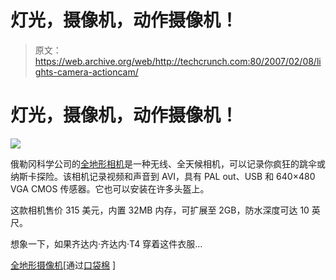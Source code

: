 # 灯光，摄像机，动作摄像机！

> 原文：<https://web.archive.org/web/http://techcrunch.com:80/2007/02/08/lights-camera-actioncam/>

# 灯光，摄像机，动作摄像机！

![](img/c39ac1440cc61aa5a6cb03cfd60d2a7e.png)

俄勒冈科学公司的[全地形相机](https://web.archive.org/web/20130628172353/http://www.oregonscientific.co.uk/product.asp?c=15&s=60&p=546)是一种无线、全天候相机，可以记录你疯狂的跳伞或纳斯卡探险。该相机记录视频和声音到 AVI，具有 PAL out、USB 和 640×480 VGA CMOS 传感器。它也可以安装在许多头盔上。

这款相机售价 315 美元，内置 32MB 内存，可扩展至 2GB，防水深度可达 10 英尺。

想象一下，如果齐达内·齐达内·T4 穿着这件衣服…

[全地形摄像机](https://web.archive.org/web/20130628172353/http://www.oregonscientific.co.uk/product.asp?c=15&s=60&p=546)[通过[口袋棉](https://web.archive.org/web/20130628172353/http://www.pocket-lint.co.uk/news/news.phtml/6567/7591/action-cam-oregon-scientific-camcorder.phtml) ]